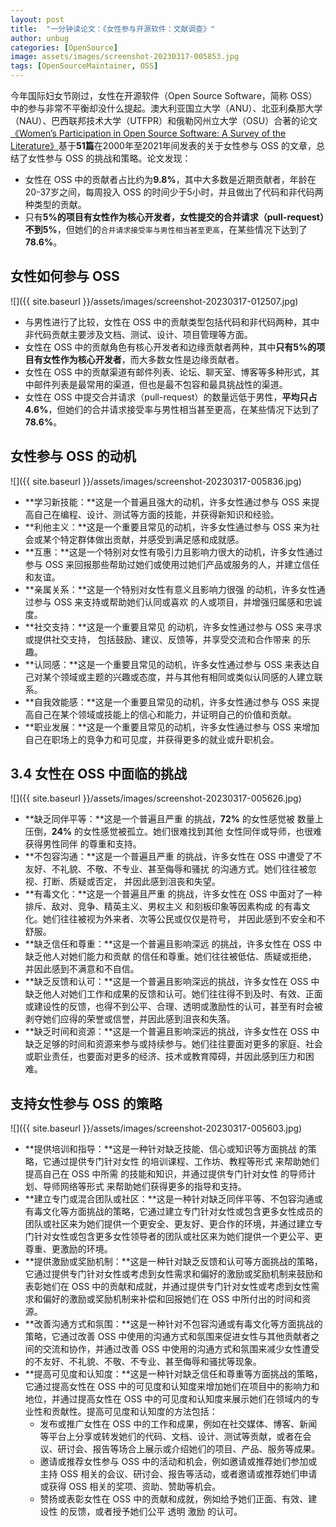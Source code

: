 ```yaml
---
layout: post
title:  "一分钟读论文：《女性参与开源软件：文献调查》"
author: unbug
categories: [OpenSource]
image: assets/images/screenshot-20230317-005853.jpg
tags: [OpenSourceMaintainer, OSS]
---
```

今年国际妇女节刚过，女性在开源软件（Open Source Software，简称 OSS） 中的参与非常不平衡却没什么提起。澳大利亚国立大学（ANU）、北亚利桑那大学（NAU）、巴西联邦技术大学（UTFPR）和俄勒冈州立大学（OSU）合著的论文[《Women’s Participation in Open Source Software: A Survey of the Literature》][paper1-url]基于**51篇**在2000年至2021年间发表的关于女性参与 OSS 的文章，总结了女性参与 OSS 的挑战和策略。论文发现：

-   女性在 OSS 中的贡献者占比约为**9.8%**，其中大多数是近期贡献者，年龄在20-37岁之间，每周投入 OSS 的时间少于5小时，并且做出了代码和非代码两种类型的贡献。
-   只有**5%**的项目有女性作为核心开发者，女性提交的合并请求（pull-request）不到**5%**，但她们的`合并请求接受率与男性相当甚至更高`，在某些情况下达到了**78.6%**。


## 女性如何参与 OSS 
![]({{ site.baseurl }}/assets/images/screenshot-20230317-012507.jpg)
- 与男性进行了比较，女性在 OSS 中的贡献类型包括代码和非代码两种，其中非代码贡献主要涉及文档、测试、设计、项目管理等方面。
- 女性在 OSS 中的贡献角色有核心开发者和边缘贡献者两种，其中**只有5%的项目有女性作为核心开发者**，而大多数女性是边缘贡献者。
- 女性在 OSS 中的贡献渠道有邮件列表、论坛、聊天室、博客等多种形式，其中邮件列表是最常用的渠道，但也是最不包容和最具挑战性的渠道。
- 女性在 OSS 中提交合并请求（pull-request）的数量远低于男性，**平均只占4.6%**，但她们的合并请求接受率与男性相当甚至更高，在某些情况下达到了**78.6%**。
    
## 女性参与 OSS 的动机
![]({{ site.baseurl }}/assets/images/screenshot-20230317-005836.jpg)
- **学习新技能：**这是一个普遍且强大的动机，许多女性通过参与 OSS 来提高自己在编程、设计、测试等方面的技能，并获得新知识和经验。
- **利他主义：**这是一个重要且常见的动机，许多女性通过参与 OSS 来为社会或某个特定群体做出贡献，并感受到满足感和成就感。
- **互惠：**这是一个特别对女性有吸引力且影响力很大的动机，许多女性通过参与 OSS 来回报那些帮助过她们或使用过她们产品或服务的人，并建立信任和友谊。
- **亲属关系：**这是一个特别对女性有意义且影响力很强 的动机，许多女性通过参与 OSS 来支持或帮助她们认同或喜欢 的人或项目，并增强归属感和忠诚度。
- **社交支持：**这是一个重要且常见 的动机，许多女性通过参与 OSS 来寻求或提供社交支持， 包括鼓励、建议、反馈等，并享受交流和合作带来 的乐趣。
- **认同感：**这是一个重要且常见的动机，许多女性通过参与 OSS 来表达自己对某个领域或主题的兴趣或态度，并与其他有相同或类似认同感的人建立联系。  
- **自我效能感：**这是一个重要且常见的动机，许多女性通过参与 OSS 来提高自己在某个领域或技能上的信心和能力，并证明自己的价值和贡献。 
- **职业发展：**这是一个重要且常见的动机，许多女性通过参与 OSS 来增加自己在职场上的竞争力和可见度，并获得更多的就业或升职机会。
    
## 3.4 女性在 OSS 中面临的挑战
![]({{ site.baseurl }}/assets/images/screenshot-20230317-005626.jpg)
- **缺乏同伴平等：**这是一个普遍且严重 的挑战，**72%** 的女性感觉被 数量上压倒，**24%** 的女性感觉被孤立。她们很难找到其他 女性同伴或导师，也很难获得男性同伴 的尊重和支持。
- **不包容沟通：**这是一个普遍且严重 的挑战，许多女性在 OSS 中遭受了不友好、不礼貌、不敬、不专业、甚至侮辱和骚扰 的沟通方式。她们往往被忽视、打断、质疑或否定， 并因此感到沮丧和失望。
- **有毒文化：**这是一个普遍且严重 的挑战，许多女性在 OSS 中面对了一种排斥、敌对、竞争、精英主义、男权主义 和刻板印象等因素构成 的有毒文化。她们往往被视为外来者、次等公民或仅仅是符号， 并因此感到不安全和不舒服。
- **缺乏信任和尊重：**这是一个普遍且影响深远 的挑战，许多女性在 OSS 中缺乏他人对她们能力和贡献 的信任和尊重。她们往往被低估、质疑或拒绝， 并因此感到不满意和不自信。
- **缺乏反馈和认可：**这是一个普遍且影响深远的挑战，许多女性在 OSS 中缺乏他人对她们工作和成果的反馈和认可。她们往往得不到及时、有效、正面或建设性的反馈，也得不到公平、合理、透明或激励性的认可，甚至有时会被剥夺她们应得的荣誉或信誉，并因此感到沮丧和失落。
- **缺乏时间和资源：**这是一个普遍且影响深远的挑战，许多女性在 OSS 中缺乏足够的时间和资源来参与或持续参与。她们往往要面对更多的家庭、社会或职业责任，也要面对更多的经济、技术或教育障碍，并因此感到压力和困难。
    
## 支持女性参与 OSS 的策略
![]({{ site.baseurl }}/assets/images/screenshot-20230317-005603.jpg)
- **提供培训和指导：**这是一种针对缺乏技能、信心或知识等方面挑战 的策略，它通过提供专门针对女性 的培训课程、工作坊、教程等形式 来帮助她们提高自己在 OSS 中所需 的技能和知识，并通过提供专门针对女性 的导师计划、导师网络等形式 来帮助她们获得更多的指导和支持。
- **建立专门或混合团队或社区：**这是一种针对缺乏同伴平等、不包容沟通或有毒文化等方面挑战的策略，它通过建立专门针对女性或包含更多女性成员的团队或社区来为她们提供一个更安全、更友好、更合作的环境，并通过建立专门针对女性或包含更多女性领导者的团队或社区来为她们提供一个更公平、更尊重、更激励的环境。
- **提供激励或奖励机制：**这是一种针对缺乏反馈和认可等方面挑战的策略，它通过提供专门针对女性或考虑到女性需求和偏好的激励或奖励机制来鼓励和表彰她们在 OSS 中的贡献和成就，并通过提供专门针对女性或考虑到女性需求和偏好的激励或奖励机制来补偿和回报她们在 OSS 中所付出的时间和资源。
- **改善沟通方式和氛围：**这是一种针对不包容沟通或有毒文化等方面挑战的策略，它通过改善 OSS 中使用的沟通方式和氛围来促进女性与其他贡献者之间的交流和协作，并通过改善 OSS 中使用的沟通方式和氛围来减少女性遭受的不友好、不礼貌、不敬、不专业、甚至侮辱和骚扰等现象。
- **提高可见度和认知度：**这是一种针对缺乏信任和尊重等方面挑战的策略，它通过提高女性在 OSS 中的可见度和认知度来增加她们在项目中的影响力和地位，并通过提高女性在 OSS 中的可见度和认知度来展示她们在领域内的专业性和贡献性。提高可见度和认知度的方法包括：
    -   发布或推广女性在 OSS 中的工作和成果，例如在社交媒体、博客、新闻等平台上分享或转发她们的代码、文档、设计、测试等贡献，或者在会议、研讨会、报告等场合上展示或介绍她们的项目、产品、服务等成果。
    -   邀请或推荐女性参与 OSS 中的活动和机会，例如邀请或推荐她们参加或主持 OSS 相关的会议、研讨会、报告等活动，或者邀请或推荐她们申请或获得 OSS 相关的奖项、资助、赞助等机会。
    -   赞扬或表彰女性在 OSS 中的贡献和成就，例如给予她们正面、有效、建设性 的反馈，或者授予她们公平 透明 激励 的认可。

[paper1-url]: https://arxiv.org/pdf/2105.08777.pdf